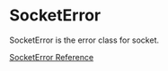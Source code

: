 # SocketError

SocketError is the error class for socket.

[SocketError Reference](https://ruby-doc.org/stdlib-2.5.0/libdoc/socket/rdoc/SocketError.html)
